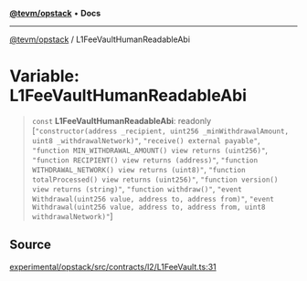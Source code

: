 [**@tevm/opstack**](../README.md) • **Docs**

***

[@tevm/opstack](../globals.md) / L1FeeVaultHumanReadableAbi

# Variable: L1FeeVaultHumanReadableAbi

> `const` **L1FeeVaultHumanReadableAbi**: readonly [`"constructor(address _recipient, uint256 _minWithdrawalAmount, uint8 _withdrawalNetwork)"`, `"receive() external payable"`, `"function MIN_WITHDRAWAL_AMOUNT() view returns (uint256)"`, `"function RECIPIENT() view returns (address)"`, `"function WITHDRAWAL_NETWORK() view returns (uint8)"`, `"function totalProcessed() view returns (uint256)"`, `"function version() view returns (string)"`, `"function withdraw()"`, `"event Withdrawal(uint256 value, address to, address from)"`, `"event Withdrawal(uint256 value, address to, address from, uint8 withdrawalNetwork)"`]

## Source

[experimental/opstack/src/contracts/l2/L1FeeVault.ts:31](https://github.com/evmts/tevm-monorepo/blob/main/experimental/opstack/src/contracts/l2/L1FeeVault.ts#L31)
